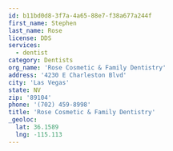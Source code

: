 ```yaml
---
id: b11bd0d8-3f7a-4a65-88e7-f38a677a244f
first_name: Stephen
last_name: Rose
license: DDS
services:
  - dentist
category: Dentists
org_name: 'Rose Cosmetic & Family Dentistry'
address: '4230 E Charleston Blvd'
city: 'Las Vegas'
state: NV
zip: '89104'
phone: '(702) 459-8998'
title: 'Rose Cosmetic & Family Dentistry'
_geoloc:
  lat: 36.1589
  lng: -115.113
---
```

